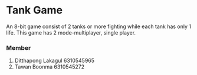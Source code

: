 # Tank Game
An 8-bit game consist of 2 tanks or more fighting while each tank has only 1 life. This game has 2 mode-multiplayer, single player.

### Member

1. Ditthapong 	Lakagul 		6310545965
2. Tawan 		Boonma		6310545272
